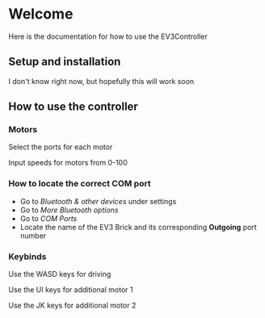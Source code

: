 # Welcome

Here is the documentation for how to use the EV3Controller

## Setup and installation

I don't know right now, but hopefully this will work soon

## How to use the controller

### Motors

Select the ports for each motor

Input speeds for motors from 0-100

### How to locate the correct COM port

* Go to _Bluetooth & other devices_ under settings
* Go to _More Bluetooth options_
* Go to _COM Ports_
* Locate the name of the EV3 Brick and its corresponding __Outgoing__ port number

### Keybinds

Use the WASD keys for driving

Use the UI keys for additional motor 1

Use the JK keys for additional motor 2
